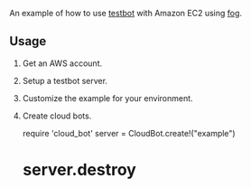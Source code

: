 An example of how to use [testbot](http://github.com/joakimk/testbot) with Amazon EC2 using [fog](https://github.com/geemus/fog).

Usage
----

1. Get an AWS account.
2. Setup a testbot server.
3. Customize the example for your environment.
4. Create cloud bots.

    require 'cloud_bot'
    server = CloudBot.create!("example")
    # server.destroy

